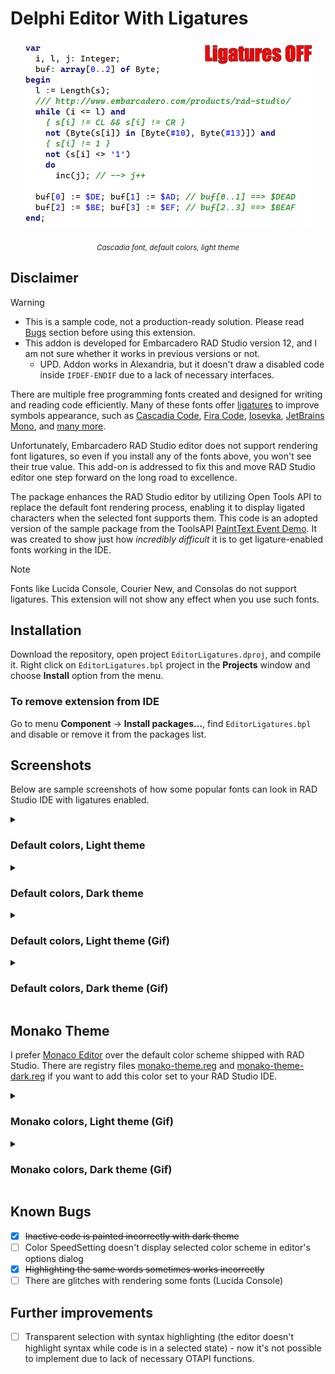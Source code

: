 # Delphi Editor With Ligatures

<p align="center">
    <img src="/Screenshots/ligatures-on-off-cascadia.gif">    
</p>
<p align="center"><sub><i>Cascadia font, default colors, light theme</i></sup></p>

## Disclaimer

> [!WARNING]
> - This is a sample code, not a production-ready solution. Please read [Bugs](#known-bugs) section before using this extension.
> - This addon is developed for Embarcadero RAD Studio version 12, and I am not sure whether it works in previous versions or not.
>     - UPD. Addon works in Alexandria, but it doesn't draw a disabled code inside `IFDEF-ENDIF` due to a lack of necessary interfaces.

There are multiple free programming fonts created and designed for writing and reading code efficiently. Many of these fonts offer [ligatures](https://en.wikipedia.org/wiki/Ligature_(writing)) to improve symbols appearance, such as [Cascadia Code](https://github.com/microsoft/cascadia-code), [Fira Code](https://github.com/tonsky/FiraCode), [Iosevka](https://typeof.net/Iosevka/), [JetBrains Mono](https://www.jetbrains.com/lp/mono/), and [many more](https://www.programmingfonts.org/).

Unfortunately, Embarcadero RAD Studio editor does not support rendering font ligatures, so even if you install any of the fonts above, you won't see their true value. This add-on is addressed to fix this and move RAD Studio editor one step forward on the long road to excellence.

The package enhances the RAD Studio editor by utilizing Open Tools API to replace the default font rendering process, enabling it to display ligated characters when the selected font supports them. This code is an adopted version of the sample package from the ToolsAPI [PaintText Event Demo](https://github.com/Embarcadero/RADStudio12Demos/tree/main/Object%20Pascal/ToolsAPI/Editor%20Demos/PaintText%20Event%20Demo). It was created to show just how *incredibly difficult* it is to get ligature-enabled fonts working in the IDE.

> [!NOTE]
> Fonts like Lucida Console, Courier New, and Consolas do not support ligatures. This extension will not show any effect when you use such fonts.

## Installation

Download the repository, open project `EditorLigatures.dproj`, and compile it. Right click on `EditorLigatures.bpl` project in the **Projects** window and choose **Install** option from the menu.

### To remove extension from IDE

Go to menu **Component** -> **Install packages...**, find `EditorLigatures.bpl` and disable or remove it from the packages list.

## Screenshots
Below are sample screenshots of how some popular fonts can look in RAD Studio IDE with ligatures enabled.

<details>
<summary><h3>Default colors, Light theme</h3></summary>
  
|BEFORE<br>Ligatures Off 😖|AFTER<br>Ligatures On 🤩|
|-|-|
|||
|[Cascadia Code](https://github.com/microsoft/cascadia-code)|[Cascadia Code](https://github.com/microsoft/cascadia-code)|
|![](/Screenshots/default-light-off-cascadia.png)<br><p align="center"><sup><i>Cascadia Code, Default colors, Light theme</i></sup></p>|![](/Screenshots/default-light-on-cascadia.png)<br><p align="center"><sup><i>Cascadia Code, Default colors, Light theme</i></sup></p>|
|[Fira Code](https://github.com/tonsky/FiraCode)|[Fira Code](https://github.com/tonsky/FiraCode)|
|![](/Screenshots/default-light-off-firacode.png)|![](/Screenshots/default-light-on-firacode.png)|
|[Iosevka](https://typeof.net/Iosevka/)|[Iosevka](https://typeof.net/Iosevka/)|
|![](/Screenshots/default-light-off-iosevka.png)|![](/Screenshots/default-light-on-iosevka.png)|
|JetBrains Mono|JetBrains Mono|
|![](/Screenshots/default-light-off-mono.png)|![](/Screenshots/default-light-on-mono.png)|
</details>
<details>
<summary><h3>Default colors, Dark theme</h3></summary>

|BEFORE<br>Ligatures Off 😖|AFTER<br>Ligatures On 🤩|
|-|-|
|[Cascadia Code](https://github.com/microsoft/cascadia-code)|[Cascadia Code](https://github.com/microsoft/cascadia-code)|
|![](/Screenshots/default-dark-off-cascadia.png)|![](/Screenshots/default-dark-on-cascadia.png)|
|[Fira Code](https://github.com/tonsky/FiraCode)|[Fira Code](https://github.com/tonsky/FiraCode)|
|![](/Screenshots/default-dark-off-firacode.png)|![](/Screenshots/default-dark-on-firacode.png)|
|[Iosevka](https://typeof.net/Iosevka/)|[Iosevka](https://typeof.net/Iosevka/)|
|![](/Screenshots/default-dark-off-iosevka.png)|![](/Screenshots/default-dark-on-iosevka.png)|
|JetBrains Mono|JetBrains Mono|
|![](/Screenshots/default-dark-off-mono.png)|![](/Screenshots/default-dark-on-mono.png)|
</details>

<details>
<summary><h3>Default colors, Light theme (Gif)</h3></summary>

![](/Screenshots/ligatures-default.gif)
</details>

<details>
<summary><h3>Default colors, Dark theme (Gif)</h3></summary>

![](/Screenshots/ligatures-default-dark.gif)
</details>

## Monako Theme
I prefer [Monaco Editor](https://microsoft.github.io/monaco-editor/) over the default color scheme shipped with RAD Studio. There are registry files [monako-theme.reg](Themes/monako-theme.reg.txt) and [monako-theme-dark.reg](Themes/monako-theme-dark.reg.txt) if you want to add this color set to your RAD Studio IDE.

<details>
<summary><h3>Monako colors, Light theme (Gif)</h3></summary>

![](/Screenshots/ligatures-monako-light.gif)
</details>

<details>
<summary><h3>Monako colors, Dark theme (Gif)</h3></summary>

![](/Screenshots/ligatures-monako-dark.gif)
</details>

## Known Bugs
- [x] ~~Inactive code is painted incorrectly with dark theme~~
- [ ] Color SpeedSetting doesn't display selected color scheme in editor's options dialog
- [x] ~~Highlighting the same words sometimes works incorrectly~~
- [ ] There are glitches with rendering some fonts (Lucida Console)

## Further improvements
- [ ] Transparent selection with syntax highlighting (the editor doesn't highlight syntax while code is in a selected state) - now it's not possible to implement due to lack of necessary OTAPI functions.

